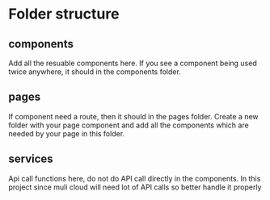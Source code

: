 # Folder structure

## components

Add all the resuable components here. If you see a component being used twice anywhere, it should in the components folder.

## pages

If component need a route, then it should in the pages folder. Create a new folder with your page component and add all the components which are needed by your page in this folder.

## services

Api call functions here, do not do API call directly in the components. In this project since muli cloud will need lot of API calls so better handle it properly